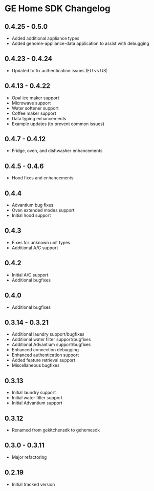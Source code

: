 # GE Home SDK Changelog

## 0.4.25 - 0.5.0

- Added additional appliance types
- Added gehome-appliance-data application to assist with debugging

## 0.4.23 - 0.4.24

- Updated to fix authentication issues (EU vs US)

## 0.4.13 - 0.4.22

- Opal ice maker support
- Microwave support
- Water softener support
- Coffee maker support
- Data typing enhancements
- Example updates (to prevent common issues)

## 0.4.7 - 0.4.12

- Fridge, oven, and dishwasher enhancements

## 0.4.5 - 0.4.6

- Hood fixes and enhancements

## 0.4.4

- Advantium bug fixes
- Oven extended modes support
- Initial hood support

## 0.4.3

- Fixes for unknown unit types
- Additional A/C support

## 0.4.2

- Initial A/C support
- Additional bugfixes

## 0.4.0

- Additional bugfixes

## 0.3.14 - 0.3.21

- Additional laundry support/bugfixes
- Additional water filter support/bugfixes
- Additional Advantium support/bugfixes
- Enhanced connection debugging
- Enhanced authentication support
- Added feature retrieval support
- Miscellaneous bugfixes

## 0.3.13

- Initial laundry support
- Initial water filter support
- Initial Advantium support

## 0.3.12

- Renamed from gekitchensdk to gehomesdk

## 0.3.0 - 0.3.11

- Major refactoring

## 0.2.19

- Initial tracked version